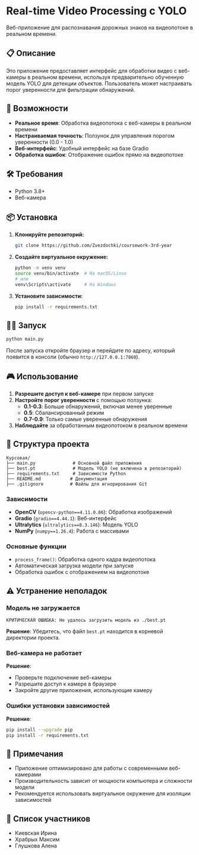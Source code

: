 # Real-time Video Processing с YOLO

Веб-приложение для распознавания дорожных знаков на видеопотоке в реальном времени.

## 📋 Описание

Это приложение предоставляет интерфейс для обработки видео с веб-камеры в реальном времени, используя предварительно обученную модель YOLO для детекции объектов. Пользователь может настраивать порог уверенности для фильтрации обнаружений.

## 🚀 Возможности

- **Реальное время**: Обработка видеопотока с веб-камеры в реальном времени
- **Настраиваемая точность**: Ползунок для управления порогом уверенности (0.0 - 1.0)
- **Веб-интерфейс**: Удобный интерфейс на базе Gradio
- **Обработка ошибок**: Отображение ошибок прямо на видеопотоке

## 🛠️ Требования

- Python 3.8+
- Веб-камера

## 📦 Установка

1. **Клонируйте репозиторий:**
   ```bash
   git clone https://github.com/Zvezdochki/coursework-3rd-year
   ```

2. **Создайте виртуальное окружение:**
   ```bash
   python -m venv venv
   source venv/bin/activate  # На macOS/Linux
   # или
   venv\Scripts\activate     # На Windows
   ```

3. **Установите зависимости:**
   ```bash
   pip install -r requirements.txt
   ```

## 🏃‍♂️ Запуск

```bash
python main.py
```

После запуска откройте браузер и перейдите по адресу, который появится в консоли (обычно `http://127.0.0.1:7860`).

## 🎮 Использование

1. **Разрешите доступ к веб-камере** при первом запуске
2. **Настройте порог уверенности** с помощью ползунка:
   - **0.1-0.3**: Больше обнаружений, включая менее уверенные
   - **0.5**: Сбалансированный режим
   - **0.7-0.9**: Только самые уверенные обнаружения
3. **Наблюдайте** за обработанным видеопотоком в реальном времени

## 📁 Структура проекта

```
Курсовая/
├── main.py              # Основной файл приложения
├── best.pt              # Модель YOLO (не включена в репозиторий)
├── requirements.txt     # Зависимости Python
├── README.md           # Документация
├── .gitignore          # Файлы для игнорирования Git
```

### Зависимости

- **OpenCV** (`opencv-python==4.11.0.86`): Обработка изображений
- **Gradio** (`gradio==4.44.1`): Веб-интерфейс
- **Ultralytics** (`ultralytics==8.3.146`): Модель YOLO
- **NumPy** (`numpy==1.26.4`): Работа с массивами

### Основные функции

- `process_frame()`: Обработка одного кадра видеопотока
- Автоматическая загрузка модели при запуске
- Обработка ошибок с отображением на видеопотоке

## ⚠️ Устранение неполадок

### Модель не загружается
```
КРИТИЧЕСКАЯ ОШИБКА: Не удалось загрузить модель из ./best.pt
```
**Решение**: Убедитесь, что файл `best.pt` находится в корневой директории проекта.

### Веб-камера не работает
**Решение**: 
- Проверьте подключение веб-камеры
- Разрешите доступ к камере в браузере
- Закройте другие приложения, использующие камеру

### Ошибки установки зависимостей
**Решение**:
```bash
pip install --upgrade pip
pip install -r requirements.txt
```

## 📝 Примечания

- Приложение оптимизировано для работы с современными веб-камерами
- Производительность зависит от мощности компьютера и сложности модели
- Рекомендуется использовать виртуальное окружение для изоляции зависимостей

## 📄 Список участников

- Киевская Ирина
- Храбрых Максим
- Глушкова Алена
